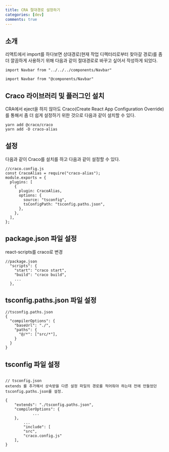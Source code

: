 ```yaml
---
title: CRA 절대경로 설정하기
categories: [dev]
comments: true
---
```


## 소개

리액트에서 import를 하다보면 상대경로(현재 작업 디렉터리로부터 찾아갈 경로)를 좀 더 깔끔하게
사용하기 위해 다음과 같이 절대경로로 바꾸고 싶어서 작성하게 되었다.

```
import Navbar from "../../../components/Navbar"
```

```
import Navbar from "@components/Navbar"
```

## Craco 라이브러리 및 플러그인 설치

CRA에서 eject을 하지 않아도 Craco(Create React App Configuration Override) 를 통해서 좀 더 쉽게 설정하기 위한 것으로
다음과 같이 설치할 수 있다.

```
yarn add @craco/craco
yarn add -D craco-alias
```

## 설정

다음과 같이 Craco를 설치를 하고 다음과 같이 설정할 수 있다.

```
//craco.config.js
const CracoAlias = require("craco-alias");
module.exports = {
  plugins: [
    {
      plugin: CracoAlias,
      options: {
        source: "tsconfig",
        tsConfigPath: "tsconfig.paths.json",
      },
    },
  ],
};
```

## package.json 파일 설정

react-scripts를 craco로 변경

```
//package.json
  "scripts": {
    "start": "craco start",
    "build": "craco build",
    ...
  },
```

## tsconfig.paths.json 파일 설정

```
//tsconfig.paths.json
{
  "compilerOptions": {
    "baseUrl": "./",
    "paths": {
      "@/*": ["src/*"],
    }
  }
}

```

## tsconfig 파일 설정

```

// tsconfig.json
extends 를 추가해서 상속받을 다른 설정 파일의 경로를 적어줘야 하는데 전에 만들었던 tsconfig.paths.json를 설정.

{
	"extends": "./tsconfig.paths.json",
	"compilerOptions": {
    		...
	},
        ...
    	"include": [
		"src",
		"craco.config.js"
	],
}

```
